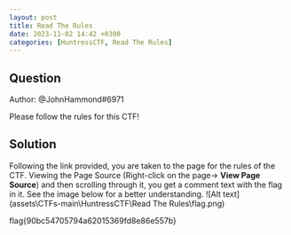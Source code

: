 ```yaml
---
layout: post
title: Read The Rules
date: 2023-11-02 14:42 +0300
categories: [HuntressCTF, Read The Rules]
---
```

## Question
Author: @JohnHammond#6971

Please follow the rules for this CTF!
## Solution
Following the link provided, you are taken to the page for the rules of the CTF.
Viewing the Page Source (Right-click on the page-> **View Page Source**) and then scrolling through it, you get a comment text with the flag in it.
See the image below for a better understanding.
![Alt text](assets\CTFs-main\HuntressCTF\Read The Rules\flag.png)

flag{90bc54705794a62015369fd8e86e557b}